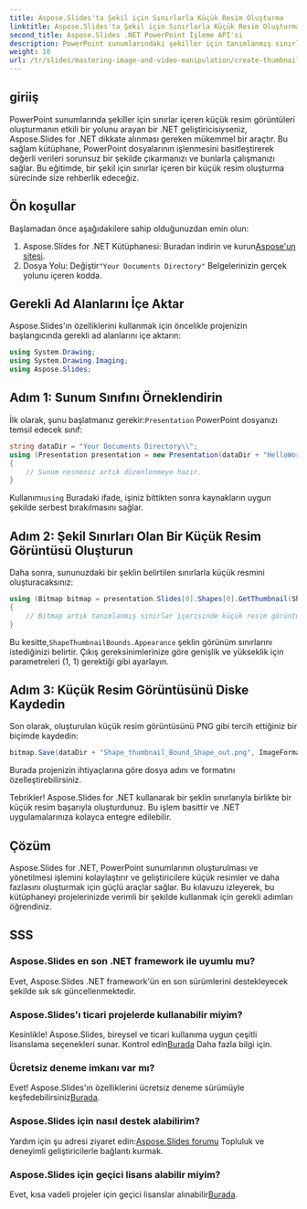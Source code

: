 ```yaml
---
title: Aspose.Slides'ta Şekil için Sınırlarla Küçük Resim Oluşturma
linktitle: Aspose.Slides'ta Şekil için Sınırlarla Küçük Resim Oluşturma
second_title: Aspose.Slides .NET PowerPoint İşleme API'si
description: PowerPoint sunumlarındaki şekiller için tanımlanmış sınırlara sahip küçük resim görüntüleri oluşturmak için Aspose.Slides for .NET'i nasıl kullanacağınızı öğrenin. Bu kapsamlı kılavuz adım adım talimatlar sağlar.
weight: 10
url: /tr/slides/mastering-image-and-video-manipulation/create-thumbnail-bounds-shape/
---
```

## giriiş

PowerPoint sunumlarında şekiller için sınırlar içeren küçük resim görüntüleri oluşturmanın etkili bir yolunu arayan bir .NET geliştiricisiyseniz, Aspose.Slides for .NET dikkate alınması gereken mükemmel bir araçtır. Bu sağlam kütüphane, PowerPoint dosyalarının işlenmesini basitleştirerek değerli verileri sorunsuz bir şekilde çıkarmanızı ve bunlarla çalışmanızı sağlar. Bu eğitimde, bir şekil için sınırlar içeren bir küçük resim oluşturma sürecinde size rehberlik edeceğiz.

## Ön koşullar

Başlamadan önce aşağıdakilere sahip olduğunuzdan emin olun:

1.  Aspose.Slides for .NET Kütüphanesi: Buradan indirin ve kurun[Aspose'un sitesi](https://releases.aspose.com/slides/net/).
2.  Dosya Yolu: Değiştir`"Your Documents Directory"` Belgelerinizin gerçek yolunu içeren kodda.

## Gerekli Ad Alanlarını İçe Aktar

Aspose.Slides'ın özelliklerini kullanmak için öncelikle projenizin başlangıcında gerekli ad alanlarını içe aktarın:

```csharp
using System.Drawing;
using System.Drawing.Imaging;
using Aspose.Slides;
```

## Adım 1: Sunum Sınıfını Örneklendirin

 İlk olarak, şunu başlatmanız gerekir:`Presentation` PowerPoint dosyanızı temsil edecek sınıf:

```csharp
string dataDir = "Your Documents Directory\\";
using (Presentation presentation = new Presentation(dataDir + "HelloWorld.pptx"))
{
    // Sunum nesneniz artık düzenlenmeye hazır.
}
```

 Kullanımı`using` Buradaki ifade, işiniz bittikten sonra kaynakların uygun şekilde serbest bırakılmasını sağlar.

## Adım 2: Şekil Sınırları Olan Bir Küçük Resim Görüntüsü Oluşturun

Daha sonra, sununuzdaki bir şeklin belirtilen sınırlarla küçük resmini oluşturacaksınız:

```csharp
using (Bitmap bitmap = presentation.Slides[0].Shapes[0].GetThumbnail(ShapeThumbnailBounds.Appearance, 1, 1))
{
    // Bitmap artık tanımlanmış sınırlar içerisinde küçük resim görüntüsünü içeriyor.
}
```

 Bu kesitte,`ShapeThumbnailBounds.Appearance` şeklin görünüm sınırlarını istediğinizi belirtir. Çıkış gereksinimlerinize göre genişlik ve yükseklik için parametreleri (1, 1) gerektiği gibi ayarlayın.

## Adım 3: Küçük Resim Görüntüsünü Diske Kaydedin

Son olarak, oluşturulan küçük resim görüntüsünü PNG gibi tercih ettiğiniz bir biçimde kaydedin:

```csharp
bitmap.Save(dataDir + "Shape_thumbnail_Bound_Shape_out.png", ImageFormat.Png);
```

Burada projenizin ihtiyaçlarına göre dosya adını ve formatını özelleştirebilirsiniz.

Tebrikler! Aspose.Slides for .NET kullanarak bir şeklin sınırlarıyla birlikte bir küçük resim başarıyla oluşturdunuz. Bu işlem basittir ve .NET uygulamalarınıza kolayca entegre edilebilir.

## Çözüm

Aspose.Slides for .NET, PowerPoint sunumlarının oluşturulması ve yönetilmesi işlemini kolaylaştırır ve geliştiricilere küçük resimler ve daha fazlasını oluşturmak için güçlü araçlar sağlar. Bu kılavuzu izleyerek, bu kütüphaneyi projelerinizde verimli bir şekilde kullanmak için gerekli adımları öğrendiniz.

## SSS

### Aspose.Slides en son .NET framework ile uyumlu mu?

Evet, Aspose.Slides .NET framework'ün en son sürümlerini destekleyecek şekilde sık sık güncellenmektedir.

### Aspose.Slides'ı ticari projelerde kullanabilir miyim?

 Kesinlikle! Aspose.Slides, bireysel ve ticari kullanıma uygun çeşitli lisanslama seçenekleri sunar. Kontrol edin[Burada](https://purchase.aspose.com/buy) Daha fazla bilgi için.

### Ücretsiz deneme imkanı var mı?

 Evet! Aspose.Slides'ın özelliklerini ücretsiz deneme sürümüyle keşfedebilirsiniz[Burada](https://releases.aspose.com/).

### Aspose.Slides için nasıl destek alabilirim?

Yardım için şu adresi ziyaret edin:[Aspose.Slides forumu](https://forum.aspose.com/c/slides/11) Topluluk ve deneyimli geliştiricilerle bağlantı kurmak.

### Aspose.Slides için geçici lisans alabilir miyim?

 Evet, kısa vadeli projeler için geçici lisanslar alınabilir[Burada](https://purchase.aspose.com/temporary-license/).